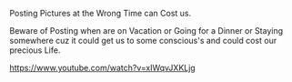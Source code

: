 Posting Pictures at the Wrong Time can Cost us.

Beware of Posting when are on Vacation or Going for a Dinner or Staying somewhere cuz it could get us to some conscious's and could cost our precious Life.

https://www.youtube.com/watch?v=xIWqvJXKLjg

